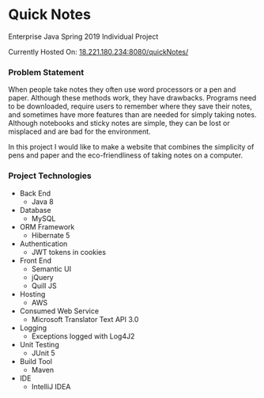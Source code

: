 # Quick Notes

Enterprise Java Spring 2019 Individual Project

Currently Hosted On: [18.221.180.234:8080/quickNotes/](http://18.221.180.234:8080/quickNotes/)

### Problem Statement
When people take notes they often use word processors or a 
pen and paper. Although these methods work, they have
drawbacks. Programs need to be downloaded, require users to 
remember where they save their notes, and sometimes have more 
features than are needed for simply taking notes. Although 
notebooks and sticky notes are simple, they can be lost or 
misplaced and are bad for the environment.

In this project I would like to make a website that combines 
the simplicity of pens and paper and the eco-friendliness of
taking notes on a computer. 

### Project Technologies

* Back End
  * Java 8
* Database
  * MySQL
* ORM Framework
  * Hibernate 5
* Authentication 
  * JWT tokens in cookies
* Front End
  * Semantic UI
  * jQuery
  * Quill JS
* Hosting
  * AWS
* Consumed Web Service
  * Microsoft Translator Text API 3.0
* Logging
  * Exceptions logged with Log4J2
* Unit Testing
  * JUnit 5
* Build Tool
  * Maven
* IDE
  * IntelliJ IDEA





